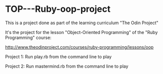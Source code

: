 # TOP---Ruby-oop-project

This is a project done as part of the learning curriculum "The Odin Project"

It's the project for the lesson "Object-Oriented Programming" of the "Ruby Programming" course:

http://www.theodinproject.com/courses/ruby-programming/lessons/oop

Project 1: Run play.rb from the command line to play

Project 2: Run mastermind.rb from the command line to play
